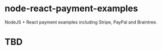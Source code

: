 # node-react-payment-examples
NodeJS + React payment examples including Stripe, PayPal and Braintree.

# TBD
